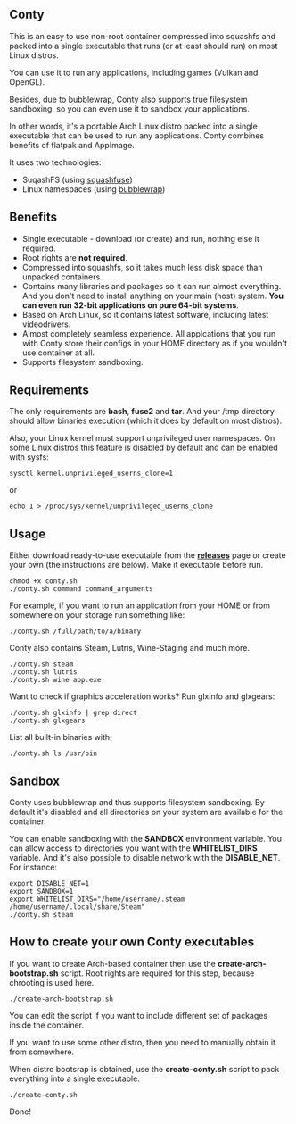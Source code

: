 ## Conty

This is an easy to use non-root container compressed into squashfs and packed 
into a single executable that runs (or at least should run) on most Linux distros.

You can use it to run any applications, including games (Vulkan and OpenGL).

Besides, due to bubblewrap, Conty also supports true filesystem sandboxing, so you can even use it to sandbox
your applications.

In other words, it's a portable Arch Linux distro packed into a single executable that can be used to run any applications. Conty combines benefits of
flatpak and AppImage.

It uses two technologies:
* SuqashFS (using [squashfuse](https://github.com/vasi/squashfuse))
* Linux namespaces (using [bubblewrap](https://github.com/containers/bubblewrap))

## Benefits

* Single executable - download (or create) and run, nothing else it required.
* Root rights are **not required**.
* Compressed into squashfs, so it takes much less disk space than
unpacked containers.
* Contains many libraries and packages so it can run almost everything. And you don't
need to install anything on your main (host) system. **You can even run 32-bit applications
on pure 64-bit systems**.
* Based on Arch Linux, so it contains latest software, including latest
videodrivers.
* Almost completely seamless experience. All applcations that you run
with Conty store their configs in your HOME directory as if you wouldn't
use container at all.
* Supports filesystem sandboxing.

## Requirements

The only requirements are **bash**, **fuse2** and **tar**. And your /tmp directory
should allow binaries execution (which it does by default on most distros).

Also, your Linux kernel must support unprivileged user namespaces. On some 
Linux distros this feature is disabled by default and can be enabled with sysfs:

```
sysctl kernel.unprivileged_userns_clone=1
```
or
```
echo 1 > /proc/sys/kernel/unprivileged_userns_clone
```

## Usage

Either download ready-to-use executable from the [**releases**](https://github.com/Kron4ek/Conty/releases) page or create your
own (the instructions are below). Make it executable before run.

```
chmod +x conty.sh
./conty.sh command command_arguments
```

For example, if you want to run an application from your HOME or from somewhere on your storage run something like:

```
./conty.sh /full/path/to/a/binary
```

Conty also contains Steam, Lutris, Wine-Staging and much more.

```
./conty.sh steam
./conty.sh lutris
./conty.sh wine app.exe
```

Want to check if graphics acceleration works? Run glxinfo and glxgears:

```
./conty.sh glxinfo | grep direct
./conty.sh glxgears
```

List all built-in binaries with:

```
./conty.sh ls /usr/bin
```

## Sandbox

Conty uses bubblewrap and thus supports filesystem sandboxing. By default
it's disabled and all directories on your system are available for the container. 

You can enable sandboxing with the **SANDBOX** environment variable. You can allow 
access to directories you want with the **WHITELIST_DIRS** variable. And it's 
also possible to disable network with the **DISABLE_NET**. For instance:

```
export DISABLE_NET=1
export SANDBOX=1
export WHITELIST_DIRS="/home/username/.steam /home/username/.local/share/Steam"
./conty.sh steam
```

## How to create your own Conty executables

If you want to create Arch-based container then use the **create-arch-bootstrap.sh** script. Root rights
are required for this step, because chrooting is used here.

```
./create-arch-bootstrap.sh
```

You can edit the script if you want to include different set of packages inside
the container.

If you want to use some other distro, then you need to manually obtain it from somewhere.

When distro bootsrap is obtained, use the **create-conty.sh** script to pack
everything into a single executable.

```
./create-conty.sh
```

Done!
